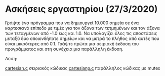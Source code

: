 # Ασκήσεις εργαστηρίου (27/3/2020)

Γράψτε ένα πρόγραμμα που να δημιουργεί 10.000 σημεία σε ένα καρτεσιανό επίπεδο με τιμές για τον άξονα των τετμημένων και τον άξονα των τεταγμένων από -1.0 έως και 1.0. Να υπολογίζει όλες τις αποστάσεις μεταξύ δύο οποιονδήποτε σημείων και να μετρά το πλήθος από αυτές που είναι μικρότερες από 0.1. Γράψτε πρώτα μια σειριακή έκδοση του προγράμματος και στη συνέχεια μια παράλληλη έκδοση.

Λύση:

[cartesian.c](./lab_ex1/cartesian.c) σειριακός κώδικας
[cartesianp.c](./lab_ex1/cartesianp.c) παράλληλος κώδικας με mutex
